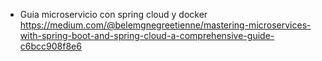 - Guia microservicio con spring cloud y docker https://medium.com/@belemgnegreetienne/mastering-microservices-with-spring-boot-and-spring-cloud-a-comprehensive-guide-c6bcc908f8e6
